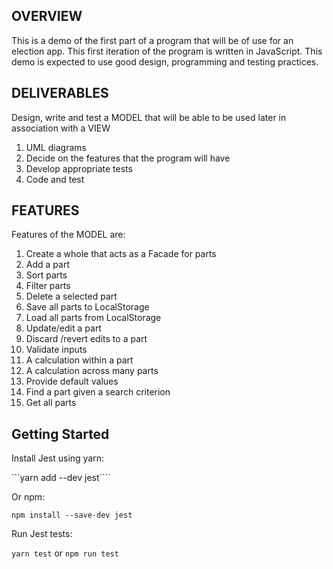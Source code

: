 ## OVERVIEW

This is a demo of the first part of a program that will be of use for an election app. This first iteration of the program is written in JavaScript. This demo is expected to use good design, programming and testing practices. </br>

## DELIVERABLES

Design, write and test a MODEL that will be able to be used later in association with a VIEW </br>

1.	UML diagrams </br>
2.	Decide on the features that the program will have</br> 
3.	Develop appropriate tests</br> 
4.	Code and test</br> 

## FEATURES

Features of the MODEL are:</br> 
1.	Create a whole that acts as a Facade for parts</br> 
2.	Add a part</br> 
3.	Sort parts</br> 
4.	Filter parts</br> 
5.	Delete a selected part</br> 
6.	Save all parts to LocalStorage</br> 
7.	Load all parts from LocalStorage</br> 
8.	Update/edit a part</br> 
9.	Discard /revert edits to a part</br> 
10.	Validate inputs
11.	A calculation within a part
12.	A calculation across many parts
13.	Provide default values
14.	Find a part given a search criterion
15.	Get all parts

## Getting Started

Install Jest using yarn: 

```yarn add --dev jest````

Or npm:

```npm install --save-dev jest```

Run Jest tests: 

```yarn test``` or ```npm run test``` 

